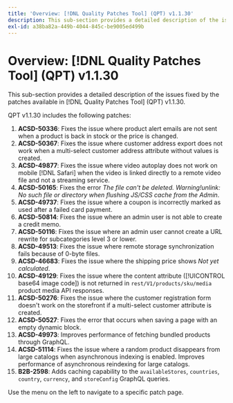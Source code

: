 ```yaml
---
title: 'Overview: [!DNL Quality Patches Tool] (QPT) v1.1.30'
description: This sub-section provides a detailed description of the issues fixed by the patches available in [!DNL Quality Patches Tool] (QPT) v1.1.30.
exl-id: a38ba82a-449b-4044-845c-be9005ed499b
---
```

# Overview: [!DNL Quality Patches Tool] (QPT) v1.1.30

This sub-section provides a detailed description of the issues fixed by the patches available in [!DNL Quality Patches Tool] (QPT) v1.1.30. 

QPT v1.1.30 includes the following patches:

1. **ACSD-50336**: Fixes the issue where product alert emails are not sent when a product is back in stock or the price is changed.
1. **ACSD-50367**: Fixes the issue where customer address export does not work when a multi-select customer address attribute without values is created.
1. **ACSD-49877**: Fixes the issue where video autoplay does not work on mobile [!DNL Safari] when the video is linked directly to a remote video file and not a streaming service.
1. **ACSD-50165**: Fixes the error *The file can't be deleted. Warning!unlink: No such file or directory when flushing JS/CSS cache from the Admin*.
1. **ACSD-49737**: Fixes the issue where a coupon is incorrectly marked as used after a failed card payment.
1. **ACSD-50814**: Fixes the issue where an admin user is not able to create a credit memo.
1. **ACSD-50116**: Fixes the issue where an admin user cannot create a URL rewrite for subcategories level 3 or lower.
1. **ACSD-49513**: Fixes the issue where remote storage synchronization fails because of 0-byte files.
1. **ACSD-46683**: Fixes the issue where the shipping price shows *Not yet calculated*.
1. **ACSD-49129**: Fixes the issue where the content attribute ([!UICONTROL base64 image code]) is not returned in `rest/V1/products/sku/media` product media API responses.
1. **ACSD-50276**: Fixes the issue where the customer registration form doesn't work on the storefront if a multi-select customer attribute is created.
1. **ACSD-50527**: Fixes the error that occurs when saving a page with an empty dynamic block.
1. **ACSD-49973**: Improves performance of fetching bundled products through GraphQL.
1. **ACSD-51114**: Fixes the issue where a random product disappears from large catalogs when asynchronous indexing is enabled. Improves performance of asynchronous reindexing for large catalogs.
1. **B2B-2598**: Adds caching capability to the `availableStores`, `countries`, `country`, `currency`, and `storeConfig` GraphQL queries.

Use the menu on the left to navigate to a specific patch page.
